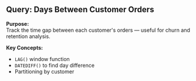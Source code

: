 ## Query: Days Between Customer Orders

**Purpose:**  
Track the time gap between each customer's orders — useful for churn and retention analysis.

**Key Concepts:**
- `LAG()` window function
- `DATEDIFF()` to find day difference
- Partitioning by customer

